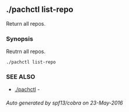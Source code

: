 ## ./pachctl list-repo

Return all repos.

### Synopsis


Reutrn all repos.

```
./pachctl list-repo
```

### SEE ALSO
* [./pachctl](./pachctl.md)	 - 

###### Auto generated by spf13/cobra on 23-May-2016
